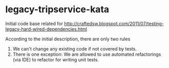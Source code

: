 # legacy-tripservice-kata
Initial code base related for http://craftedsw.blogspot.com/2011/07/testing-legacy-hard-wired-dependencies.html

According to the initial description, there are only two rules
1. We can't change any existing code if not covered by tests.
2. There is one exception: We are allowed to use automated refactorings (via IDE) to refactor for writing unit tests.

